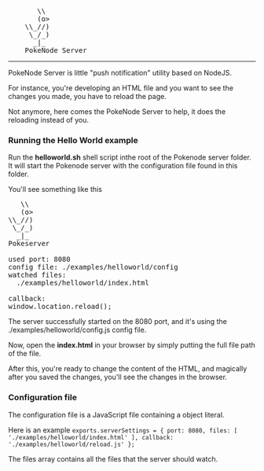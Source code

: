 <pre>
       \\
       (o>
    \\_//)
     \_/_)
      _|_
    PokeNode Server
</pre>
------------------
PokeNode Server is little "push notification" utility based on NodeJS.

For instance, you're developing an HTML file and you want to see the changes you made, you have to reload the page.

Not anymore, here comes the PokeNode Server to help, it does the reloading instead of you.


### Running the Hello World example
Run the __helloworld.sh__ shell script inthe root of the Pokenode server folder. It will start the Pokenode server with the configuration file found in this folder.

You'll see something like this
<pre>
   \\
   (o>
\\_//)
 \_/_)
  _|_
Pokeserver

used port: 8080
config file: ./examples/helloworld/config
watched files:
  ./examples/helloworld/index.html

callback:
window.location.reload();
</pre>

The server successfully started on the 8080 port, and it's using the ./examples/helloworld/config.js config file.

Now, open the __index.html__ in your browser by simply putting the full file path of the file.

After this, you're ready to change the content of the HTML, and magically after you saved the changes, you'll see the changes in the browser.

### Configuration file

The configuration file is a JavaScript file containing a object literal.

Here is an example
`exports.serverSettings = {
    port: 8080,
    files: [
        './examples/helloworld/index.html'
    ],
    callback: './examples/helloworld/reload.js'
};
`

The files array contains all the files that the server should watch.
